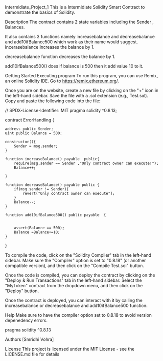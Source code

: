 Intermidiate_Project_1
This is a Intermidiate Solidity Smart Contract to demonstrate the basics of Solidity.

Description
The contract contains 2 state variables including the Sender , Balances.


It also contains 3 functions namely increasebalance and decreasebalance and add10ifBalance500 which work as their name would suggest. incerasebalance increases the balance by 1.

decreasebalance  function decreases the balance by 1.

add10ifBalance500() does if balance is 500 then it add value 10 to it.

Getting Started
Executing program
To run this program, you can use Remix, an online Solidity IDE. Go to https://remix.ethereum.org/.

Once you are on the website, create a new file by clicking on the "+" icon in the left-hand sidebar. Save the file with a .sol extension (e.g., Test.sol). Copy and paste the following code into the file:

// SPDX-License-Identifier: MIT
pragma solidity ^0.8.13;

contract ErrorHandling {

    address public Sender;
    uint public Balance = 500;

    constructor(){
        Sender = msg.sender;
    }

    function increaseBalance() payable  public{
        require(msg.sender == Sender ,"Only contract owner can execute!");
        Balance++;
        
    }

    function decreaseBalance() payable public {
        if(msg.sender != Sender){
            revert("Only contract owner can execute");
        }
        Balance--;
    }

    function add10ifBalance500() public payable  {
        

        assert(Balance == 500);
        Balance =Balance+=10;
    }
}

To compile the code, click on the "Solidity Compiler" tab in the left-hand sidebar. Make sure the "Compiler" option is set to "0.8.18" (or another compatible version), and then click on the "Compile Test.sol" button.

Once the code is compiled, you can deploy the contract by clicking on the "Deploy & Run Transactions" tab in the left-hand sidebar. Select the "MyToken" contract from the dropdown menu, and then click on the "Deploy" button.

Once the contract is deployed, you can interact with it by calling the increasebalance or decreasebalance and add10ifBalance500 function.

Help
Make sure to have the compiler option set to 0.8.18 to avoid version depenedency errors.

pragma solidity ^0.8.13

Authors
[Smridhi Vohra]


License
This project is licensed under the MIT License - see the LICENSE.md file for details
